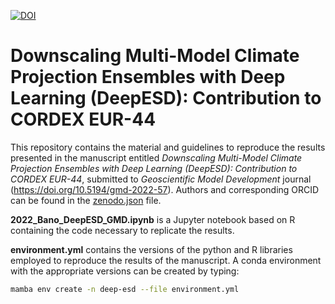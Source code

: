 [![DOI](https://zenodo.org/badge/490304799.svg)](https://zenodo.org/badge/latestdoi/490304799)

# Downscaling Multi-Model Climate Projection Ensembles with Deep Learning (DeepESD): Contribution to CORDEX EUR-44
This repository contains the material and guidelines to reproduce the results presented in the manuscript entitled *Downscaling Multi-Model Climate Projection Ensembles with Deep Learning (DeepESD): Contribution to CORDEX EUR-44*, submitted to *Geoscientific Model Development* journal  (https://doi.org/10.5194/gmd-2022-57). Authors and corresponding ORCID can be found in the [zenodo.json](.zenodo.json) file.

**2022_Bano_DeepESD_GMD.ipynb** is a Jupyter notebook based on R containing the code necessary to replicate the results. 

**environment.yml** contains the versions of the python and R libraries employed to reproduce the results of the manuscript. A conda environment with the appropriate versions can be created by typing:

```bash
mamba env create -n deep-esd --file environment.yml
```


